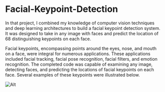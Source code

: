 # Facial-Keypoint-Detection

In that project, I combined my knowledge of computer vision techniques and deep learning architectures to build a facial keypoint detection system. It was designed to take in any image with faces and predict the location of 68 distinguishing keypoints on each face.

Facial keypoints, encompassing points around the eyes, nose, and mouth on a face, were integral for numerous applications. These applications included facial tracking, facial pose recognition, facial filters, and emotion recognition. The completed code was capable of examining any image, detecting faces, and predicting the locations of facial keypoints on each face. Several examples of these keypoints were illustrated below.

![Alt](https://raw.githubusercontent.com/udacity/P1_Facial_Keypoints/master/images/key_pts_example.png)




